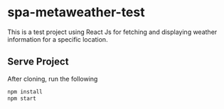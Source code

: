 # spa-metaweather-test
This is a test project using React Js for fetching and displaying weather information for a specific location. 

## Serve Project
After cloning, run the following

```sh
npm install
npm start
